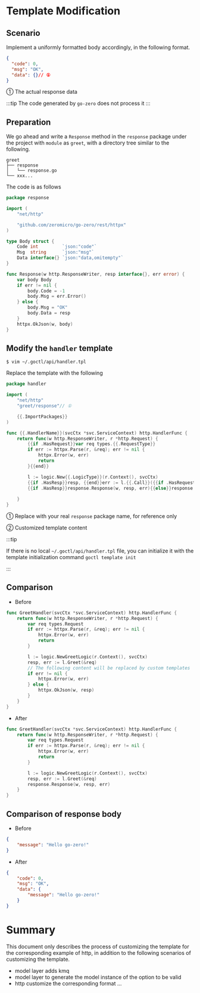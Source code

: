 # Template Modification

## Scenario
Implement a uniformly formatted body accordingly, in the following format.
```json
{
  "code": 0,
  "msg": "OK",
  "data": {}// ①
}
```

① The actual response data

:::tip
The code generated by `go-zero` does not process it
:::

## Preparation
We go ahead and write a `Response` method in the `response` package under the project with `module` as `greet`, with a directory tree similar to the following.
```text
greet
├── response
│   └── response.go
└── xxx...
```

The code is as follows
```go
package response

import (
	"net/http"

	"github.com/zeromicro/go-zero/rest/httpx"
)

type Body struct {
	Code int         `json:"code"`
	Msg  string      `json:"msg"`
	Data interface{} `json:"data,omitempty"`
}

func Response(w http.ResponseWriter, resp interface{}, err error) {
	var body Body
	if err != nil {
		body.Code = -1
		body.Msg = err.Error()
	} else {
		body.Msg = "OK"
		body.Data = resp
	}
	httpx.OkJson(w, body)
}
```

## Modify the `handler` template
```shell
$ vim ~/.goctl/api/handler.tpl
```

Replace the template with the following
```go
package handler

import (
	"net/http"
	"greet/response"// ①

	{{.ImportPackages}}
)

func {{.HandlerName}}(svcCtx *svc.ServiceContext) http.HandlerFunc {
	return func(w http.ResponseWriter, r *http.Request) {
		{{if .HasRequest}}var req types.{{.RequestType}}
		if err := httpx.Parse(r, &req); err != nil {
			httpx.Error(w, err)
			return
		}{{end}}

		l := logic.New{{.LogicType}}(r.Context(), svcCtx)
		{{if .HasResp}}resp, {{end}}err := l.{{.Call}}({{if .HasRequest}}&req{{end}})
		{{if .HasResp}}response.Response(w, resp, err){{else}}response.Response(w, nil, err){{end}}//②
			
	}
}
```

① Replace with your real `response` package name, for reference only

② Customized template content

:::tip

If there is no local `~/.goctl/api/handler.tpl` file, you can initialize it with the template initialization command `goctl template init`

:::

## Comparison
* Before
```go
func GreetHandler(svcCtx *svc.ServiceContext) http.HandlerFunc {
	return func(w http.ResponseWriter, r *http.Request) {
		var req types.Request
		if err := httpx.Parse(r, &req); err != nil {
			httpx.Error(w, err)
			return
		}

		l := logic.NewGreetLogic(r.Context(), svcCtx)
		resp, err := l.Greet(&req)
		// The following content will be replaced by custom templates
		if err != nil {
			httpx.Error(w, err)
		} else {
			httpx.OkJson(w, resp)
		}
	}
}
```  
* After
```go
func GreetHandler(svcCtx *svc.ServiceContext) http.HandlerFunc {
	return func(w http.ResponseWriter, r *http.Request) {
		var req types.Request
		if err := httpx.Parse(r, &req); err != nil {
			httpx.Error(w, err)
			return
		}

		l := logic.NewGreetLogic(r.Context(), svcCtx)
		resp, err := l.Greet(&req)
		response.Response(w, resp, err)
	}
}
```

## Comparison of response body

* Before
```json
{
    "message": "Hello go-zero!"
}
```

* After
```json
{
    "code": 0,
    "msg": "OK",
    "data": {
        "message": "Hello go-zero!"
    }
}
```

# Summary
This document only describes the process of customizing the template for the corresponding example of http, in addition to the following scenarios of customizing the template.
* model layer adds kmq
* model layer to generate the model instance of the option to be valid
* http customize the corresponding format
  ...
